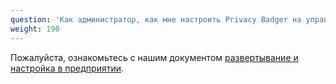 ```yaml
---
question: 'Как администратор, как мне настроить Privacy Badger на управляемых мной устройствах?'
weight: 190
---
```


Пожалуйста, ознакомьтесь с нашим документом [развертывание и настройка в предприятии](https://github.com/EFForg/privacybadger/blob/master/doc/admin-deployment.md).

